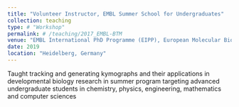 ```yaml
---
title: "Volunteer Instructor, EMBL Summer School for Undergraduates"
collection: teaching
type: # "Workshop"
permalink: # /teaching/2017_EMBL-BTM
venue: "EMBL International PhD Programme (EIPP), European Molecular Biology Laboratory (EMBL)"
date: 2019
location: "Heidelberg, Germany"
---
```


Taught tracking and generating kymographs and their applications in developmental biology research in summer program targeting advanced undergraduate students in chemistry, physics, engineering, mathematics and computer sciences
